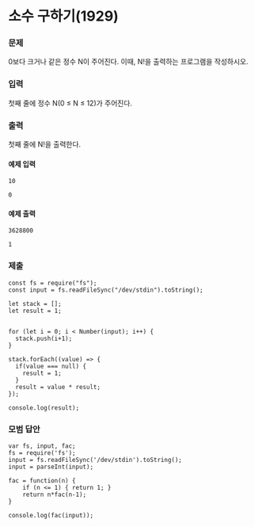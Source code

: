 # 소수 구하기(1929)

### 문제

0보다 크거나 같은 정수 N이 주어진다. 이때, N!을 출력하는 프로그램을 작성하시오.<br>

### 입력

첫째 줄에 정수 N(0 ≤ N ≤ 12)가 주어진다.<br>

### 출력

첫째 줄에 N!을 출력한다.<br>

#### 예제 입력

```
10
```

```
0
```

#### 예제 출력

```
3628800
```

```
1
```

### 제출

```
const fs = require("fs");
const input = fs.readFileSync("/dev/stdin").toString();

let stack = [];
let result = 1;


for (let i = 0; i < Number(input); i++) {
  stack.push(i+1);
}

stack.forEach((value) => {
  if(value === null) {
    result = 1;
  }
  result = value * result;
});

console.log(result);
```

### 모범 답안

```
var fs, input, fac;
fs = require('fs');
input = fs.readFileSync('/dev/stdin').toString();
input = parseInt(input);

fac = function(n) {
    if (n <= 1) { return 1; }
    return n*fac(n-1);
}

console.log(fac(input));
```
